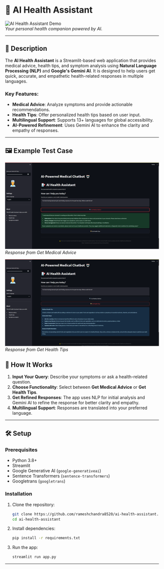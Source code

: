 # 🏥 AI Health Assistant

![AI Health Assistant Demo](https://img.icons8.com/color/96/000000/medical-doctor.png)  
*Your personal health companion powered by AI.*

---

## 📝 Description

The **AI Health Assistant** is a Streamlit-based web application that provides medical advice, health tips, and symptom analysis using **Natural Language Processing (NLP)** and **Google's Gemini AI**. It is designed to help users get quick, accurate, and empathetic health-related responses in multiple languages.

### Key Features:
- **Medical Advice**: Analyze symptoms and provide actionable recommendations.
- **Health Tips**: Offer personalized health tips based on user input.
- **Multilingual Support**: Supports 13+ languages for global accessibility.
- **AI-Powered Refinement**: Uses Gemini AI to enhance the clarity and empathy of responses.

---

## 🖼️ Example Test Case

![Get Medical Advice](img/image1.png)  
*Response from Get Medical Advice*

![Get Health Tips](img/image2.png)
*Response from Get Health Tips*

## 🚀 How It Works

1. **Input Your Query**: Describe your symptoms or ask a health-related question.
2. **Choose Functionality**: Select between **Get Medical Advice** or **Get Health Tips**.
3. **Get Refined Responses**: The app uses NLP for initial analysis and Gemini AI to refine the response for better clarity and empathy.
4. **Multilingual Support**: Responses are translated into your preferred language.

---

## 🛠️ Setup

### Prerequisites
- Python 3.8+
- Streamlit
- Google Generative AI (`google-generativeai`)
- Sentence Transformers (`sentence-transformers`)
- Googletrans (`googletrans`)

### Installation
1. Clone the repository:
   ```bash
   git clone https://github.com/rameshchandra8520/ai-health-assistant.git
   cd ai-health-assistant
   ```
2. Install dependencies:
   ```bash
   pip install -r requirements.txt
   ```
3. Run the app:
   ```bash
   streamlit run app.py
   ```

---